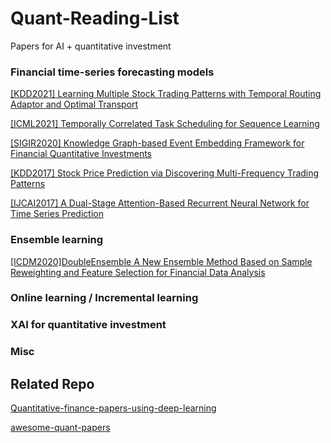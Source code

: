 # Quant-Reading-List
Papers for AI + quantitative investment


### Financial time-series forecasting models
[[KDD2021] Learning Multiple Stock Trading Patterns with Temporal Routing Adaptor and Optimal Transport](https://arxiv.org/pdf/2106.12950.pdf)

[[ICML2021] Temporally Correlated Task Scheduling for Sequence Learning](http://proceedings.mlr.press/v139/wu21e/wu21e.pdf)

[[SIGIR2020] Knowledge Graph-based Event Embedding Framework for Financial Quantitative Investments](https://dl.acm.org/doi/10.1145/3397271.3401427)

[[KDD2017] Stock Price Prediction via Discovering Multi-Frequency Trading Patterns](https://www.eecs.ucf.edu/~gqi/publications/kdd2017_stock.pdf)

[[IJCAI2017] A Dual-Stage Attention-Based Recurrent Neural Network for Time Series Prediction](https://www.ijcai.org/Proceedings/2017/0366.pdf)

### Ensemble learning
[[ICDM2020]DoubleEnsemble A New Ensemble Method Based on Sample Reweighting and Feature Selection for Financial Data Analysis](https://ieeexplore.ieee.org/abstract/document/9338413/)

### Online learning / Incremental learning


### XAI for quantitative investment


### Misc



## Related Repo
[Quantitative-finance-papers-using-deep-learning](https://github.com/Leefinance/Quantitative-finance-papers-using-deep-learning)

[awesome-quant-papers](https://github.com/zhanghaitao1/awesome-quant-papers)
